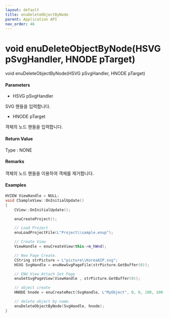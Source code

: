 ```yaml
---
layout: default
title: enuDeleteObjectByNode
parent: Application API
nav_order: 46
---
```

# void enuDeleteObjectByNode\(HSVG pSvgHandler, HNODE pTarget\)

void enuDeleteObjectByNode\(HSVG pSvgHandler, HNODE pTarget\)

#### Parameters

* HSVG pSvgHandler

SVG 핸들을 입력합니다.

* HNODE pTarget

객체의 노드 핸들을 입력합니다.

#### Return Value

Type : NONE

#### Remarks

객체의 노드 핸들을 이용하여 객체를 제거합니다.

#### Examples

```cpp
HVIEW ViewHandle = NULL; 
void CSampleView::OnInitialUpdate() 
{ 
    CView::OnInitialUpdate(); 

    enuCreateProject(); 

    // Load Project
    enuLoadProjectFile(L"Project\\sample.enup"); 

    // Create View
    ViewHandle = enuCreateView(this->m_hWnd); 

    // New Page Create. 
    CString strPicture = L"picture\\KoreaAIP.svg"; 
    HSVG SvgHandle = enuNewSvgPageFile(strPicture.GetBuffer(0)); 

    // ENU View Attach Set Page 
    enuSetSvgPageView(ViewHandle , strPicture.GetBuffer(0)); 

    // object create
    HNODE hnode = enuCreateRect(SvgHandle, L"MyObject", 0, 0, 100, 100, 0, 0);

    // delete object by name.
    enuDeleteObjectByNode(SvgHandle, hnode);
}
```



